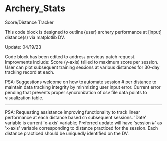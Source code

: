 # Archery_Stats
Score/Distance Tracker

This code block is designed to outline {user} archery performance at [input] distance(s) via matplotlib DV.

Update: 04/19/23

Code block has been edited to address previous patch request. Improvments include: Score (y-axis) tallied to maximum score per session. User can plot subsequent training sessions at various distances for 30-day tracking record at each.

PSA: Suggestions welcome on how to automate session # per distance to maintain data tracking integrity by minimizing user input error. Current error pending that prevents proper syncronization of csv file data points to visualization table.

- - - - - - - - - -
PSA: Requesting assistance improving functionality to track linear performance at each distance based on subsequent sessions. 'Date' variable is current 'x-axis' variable; Preferred update will have 'session #' as 'x-axis' variable corresponding to distance practiced for the session. Each distance practiced should be uniquedly identified on the DV.



